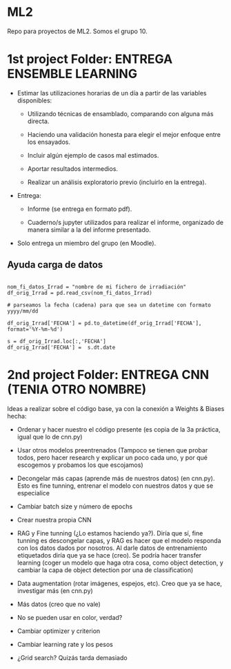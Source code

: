 # ML2
Repo para proyectos de ML2. Somos el grupo 10.

# 1st project Folder: ENTREGA ENSEMBLE LEARNING

 + Estimar las utilizaciones horarias de un día a partir de las variables disponibles:

    + Utilizando técnicas de ensamblado, comparando con alguna más directa.

    + Haciendo una validación honesta para elegir el mejor enfoque entre los ensayados.

    + Incluir algún ejemplo de casos mal estimados.

    + Aportar resultados intermedios.

    + Realizar un análisis exploratorio previo (incluirlo en la entrega).

 + Entrega:

    + Informe (se entrega en formato pdf).

    + Cuaderno/s jupyter utilizados para realizar el informe, organizado de manera similar a la del informe presentado.

 + Solo entrega un miembro del grupo (en Moodle).


## Ayuda carga de datos

```

nom_fi_datos_Irrad = "nombre de mi fichero de irradiación"
df_orig_Irrad = pd.read_csv(nom_fi_datos_Irrad)

# parseamos la fecha (cadena) para que sea un datetime con formato yyyy/mm/dd

df_orig_Irrad['FECHA'] = pd.to_datetime(df_orig_Irrad['FECHA'], format='%Y-%m-%d')

s = df_orig_Irrad.loc[:,'FECHA']
df_orig_Irrad['FECHA'] =  s.dt.date

```

# 2nd project Folder: ENTREGA CNN (TENIA OTRO NOMBRE)

Ideas a realizar sobre el código base, ya con la conexión a Weights & Biases hecha:

 + Ordenar y hacer nuestro el código presente (es copia de la 3a práctica, igual que lo de cnn.py)

 + Usar otros modelos preentrenados (Tampoco se tienen que probar todos, pero hacer research y explicar un poco cada uno, y por qué escogemos y probamos los que escojamos)

 + Decongelar más capas (aprende más de nuestros datos) (en cnn.py). Esto es fine tunning, entrenar el modelo con nuestros datos y que se especialice

 + Cambiar batch size y número de epochs

 + Crear nuestra propia CNN

 + RAG y Fine tunning (¿Lo estamos haciendo ya?). Diría que sí, fine tunning es descongelar capas, y RAG es hacer que el modelo responda con los datos dados por nosotros. Al darle datos de entrenamiento etiquetados diría que ya se hace (creo). Se podría hacer transfer learning (coger un modelo que haga otra cosa, como object detection, y cambiar la capa de object detection por una de classification)

 + Data augmentation (rotar imágenes, espejos, etc). Creo que ya se hace, investigar más (en cnn.py)

 + Más datos (creo que no vale)

 + No se pueden usar en color, verdad?

 + Cambiar optimizer y criterion

 + Cambiar learning rate y los pesos

 + ¿Grid search? Quizás tarda demasiado




